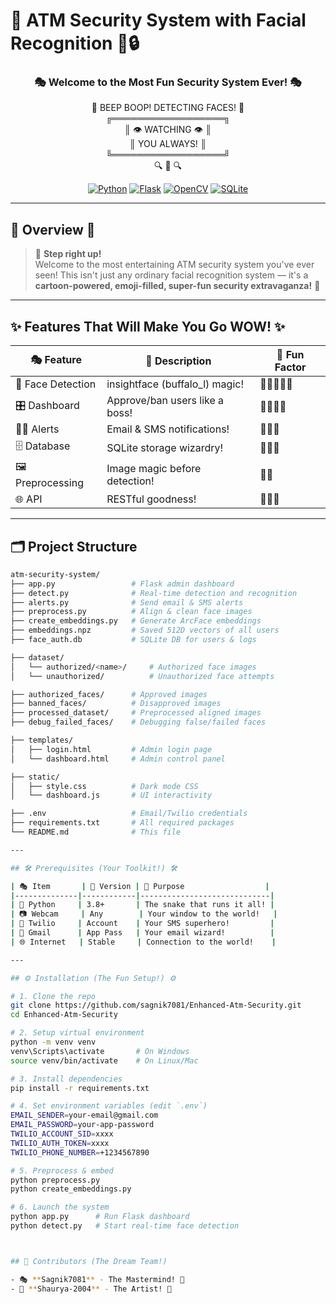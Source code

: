 # 🎪 ATM Security System with Facial Recognition 🚨🔒

<div align="center">

### 🎭 Welcome to the Most Fun Security System Ever! 🎭  
🤖 BEEP BOOP! DETECTING FACES! 🤖  
 ╔══════════════════╗  
 ║  👁️  WATCHING  👁️  ║  
 ║    YOU ALWAYS!    ║  
 ╚══════════════════╝  
      🔍 📸 🔍  

[![Python](https://img.shields.io/badge/Python-3.8+-blue?style=for-the-badge&logo=python&logoColor=white)](https://python.org)
[![Flask](https://img.shields.io/badge/Flask-2.0+-green?style=for-the-badge&logo=flask&logoColor=white)](https://flask.palletsprojects.com)
[![OpenCV](https://img.shields.io/badge/OpenCV-4.0+-red?style=for-the-badge&logo=opencv&logoColor=white)](https://opencv.org)
[![SQLite](https://img.shields.io/badge/SQLite-3.0+-orange?style=for-the-badge&logo=sqlite&logoColor=white)](https://sqlite.org)

</div>

---

## 🎨 Overview 📝

> 🎪 **Step right up!**  
> Welcome to the most entertaining ATM security system you've ever seen! This isn't just any ordinary facial recognition system — it's a **cartoon-powered, emoji-filled, super-fun security extravaganza!** 🎉

---

## ✨ Features That Will Make You Go WOW! ✨

| 🎭 Feature              | 🎪 Description                    | 🎨 Fun Factor      |
|------------------------|------------------------------------|--------------------|
| 📸 Face Detection       | insightface (buffalo_l) magic!     | 🌟🌟🌟🌟🌟           |
| 🎛️ Dashboard           | Approve/ban users like a boss!     | 🌟🌟🌟🌟            |
| 📧📱 Alerts             | Email & SMS notifications!         | 🌟🌟🌟             |
| 🗄️ Database            | SQLite storage wizardry!           | 🌟🌟🌟             |
| 🖼️ Preprocessing       | Image magic before detection!      | 🌟🌟              |
| 🌐 API                 | RESTful goodness!                  | 🌟🌟🌟             |

---

## 🗂️ Project Structure

```bash
atm-security-system/
├── app.py                 # Flask admin dashboard
├── detect.py              # Real-time detection and recognition
├── alerts.py              # Send email & SMS alerts
├── preprocess.py          # Align & clean face images
├── create_embeddings.py   # Generate ArcFace embeddings
├── embeddings.npz         # Saved 512D vectors of all users
├── face_auth.db           # SQLite DB for users & logs

├── dataset/
│   └── authorized/<name>/     # Authorized face images
│   └── unauthorized/          # Unauthorized face attempts

├── authorized_faces/      # Approved images
├── banned_faces/          # Disapproved images
├── processed_dataset/     # Preprocessed aligned images
├── debug_failed_faces/    # Debugging false/failed faces

├── templates/
│   ├── login.html         # Admin login page
│   └── dashboard.html     # Admin control panel

├── static/
│   ├── style.css          # Dark mode CSS
│   └── dashboard.js       # UI interactivity

├── .env                   # Email/Twilio credentials
├── requirements.txt       # All required packages
└── README.md              # This file

---

## 🛠️ Prerequisites (Your Toolkit!) 🛠️

| 🎭 Item       | 🎪 Version | 🎨 Purpose                  |
|--------------|------------|-----------------------------|
| 🐍 Python     | 3.8+       | The snake that runs it all! |
| 📷 Webcam     | Any        | Your window to the world!   |
| 📱 Twilio     | Account    | Your SMS superhero!         |
| 📧 Gmail      | App Pass   | Your email wizard!          |
| 🌐 Internet   | Stable     | Connection to the world!    |

---

## ⚙️ Installation (The Fun Setup!) ⚙️

# 1. Clone the repo
git clone https://github.com/sagnik7081/Enhanced-Atm-Security.git
cd Enhanced-Atm-Security

# 2. Setup virtual environment
python -m venv venv
venv\Scripts\activate       # On Windows
source venv/bin/activate    # On Linux/Mac

# 3. Install dependencies
pip install -r requirements.txt

# 4. Set environment variables (edit `.env`)
EMAIL_SENDER=your-email@gmail.com
EMAIL_PASSWORD=your-app-password
TWILIO_ACCOUNT_SID=xxxx
TWILIO_AUTH_TOKEN=xxxx
TWILIO_PHONE_NUMBER=+1234567890

# 5. Preprocess & embed
python preprocess.py
python create_embeddings.py

# 6. Launch the system
python app.py      # Run Flask dashboard
python detect.py   # Start real-time face detection



## 👥 Contributors (The Dream Team!)

- 🎭 **Sagnik7081** - The Mastermind! 🧠  
- 🎨 **Shaurya-2004** - The Artist! 🎨  
